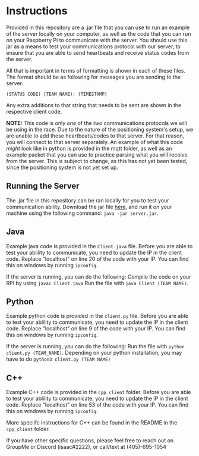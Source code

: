 # Instructions

Provided in this repository are a .jar file that you can use to run an example of the server locally on your computer, as well as the code that you can run on your Raspberry Pi to communicate with the server.
You should use this jar as a means to test your communications protocol with our server, to ensure that you are able to send heartbeats and receive status codes from the server.

All that is important in terms of formatting is shown in each of these files. The format should be as following for messages you are sending to the server:

`(STATUS CODE) (TEAM NAME): (TIMESTAMP)`

Any extra additions to that string that needs to be sent are shown in the respective client code. 

**NOTE:** This code is only *one* of the *two* communications protocols we will be using in the race. Due to the nature of the positioning system's setup, we are unable to add these heartbeats/codes to that server. For that reason, you will connect to that server separately. An example of what this code *might* look like in python is provided in the mqtt folder, as well as an example packet that you can use to practice parsing what you will receive from the server. This is subject to change, as this has not yet been tested, since the positioning system is not yet set up. 

## Running the Server

The .jar file in this repository can be ran locally for you to test your communication ability. Download the jar file [here](server.jar), and run it on your machine using the following command:
`java -jar server.jar`.

## Java
Example java code is provided in the `Client.java` file. Before you are able to test your ablility to communicate, you need to update the IP in the client code. 
Replace "localhost" on line 20 of the code with your IP. You can find this on windows by running `ipconfig`. 

If the server is running, you can do the following:
Compile the code on your RPI by using `javac Client.java`
Run the file with `java Client (TEAM_NAME)`.

## Python
Example python code is provided in the `client.py` file. Before you are able to test your ablility to communicate, you need to update the IP in the client code. 
Replace "localhost" on line 9 of the code with your IP. You can find this on windows by running `ipconfig`. 

If the server is running, you can do the following:
Run the file with `python client.py (TEAM_NAME)`. Depending on your python installation, you may have to do `python3 client.py (TEAM NAME)`

## C++
Example C++ code is provided in the `cpp_client` folder. Before you are able to test your ablility to communicate, you need to update the IP in the client code. 
Replace "localhost" on line 53 of the code with your IP. You can find this on windows by running `ipconfig`. 

More speciifc instructions for C++ can be found in the README in the `cpp_client` folder. 

If you have other specific questions, please feel free to reach out on GroupMe or Discord (isaac#2222), or call/text at (405)-695-1054

